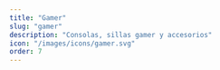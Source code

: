 ```yaml
---
title: "Gamer"
slug: "gamer"
description: "Consolas, sillas gamer y accesorios"
icon: "/images/icons/gamer.svg"
order: 7
---
```

